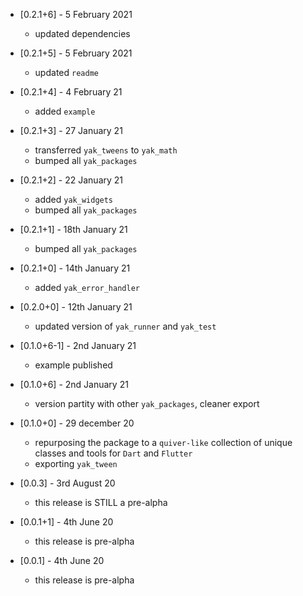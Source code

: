 * [0.2.1+6] - 5 February 2021
  - updated dependencies

* [0.2.1+5] - 5 February 2021
  - updated `readme`

* [0.2.1+4] - 4 February 21
  - added `example`

* [0.2.1+3] - 27 January 21
  - transferred `yak_tweens` to `yak_math`
  - bumped all `yak_packages`

* [0.2.1+2] - 22 January 21
  - added `yak_widgets`
  - bumped all `yak_packages`

* [0.2.1+1] - 18th January 21
  - bumped all `yak_packages`

* [0.2.1+0] - 14th January 21
  - added `yak_error_handler`

* [0.2.0+0] - 12th January 21
  - updated version of `yak_runner` and `yak_test`

* [0.1.0+6-1] - 2nd January 21
  - example published 

* [0.1.0+6] - 2nd January 21
  - version partity with other `yak_packages`, cleaner export

* [0.1.0+0] - 29 december 20
  - repurposing the package to a `quiver-like` collection of unique classes and tools for `Dart` and `Flutter`
  - exporting `yak_tween`

* [0.0.3] - 3rd August 20
  - this release is STILL a pre-alpha

* [0.0.1+1] - 4th June 20
  - this release is pre-alpha

* [0.0.1] - 4th June 20
  - this release is pre-alpha
